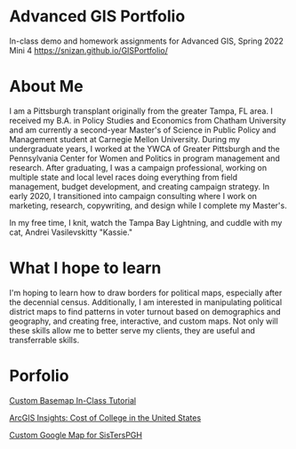# Advanced GIS Portfolio
In-class demo and homework assignments for Advanced GIS, Spring 2022 Mini 4
https://snizan.github.io/GISPortfolio/

# About Me
I am a Pittsburgh transplant originally from the greater Tampa, FL area. I received my B.A. in Policy Studies and Economics from Chatham University and am currently a second-year Master's of Science in Public Policy and Management student at Carnegie Mellon University. During my undergraduate years, I worked at the YWCA of Greater Pittsburgh and the Pennsylvania Center for Women and Politics in program management and research. After graduating, I was a campaign professional, working on multiple state and local level races doing everything from field management, budget development, and creating campaign strategy. In early 2020, I transitioned into campaign consulting where I work on marketing, research, copywriting, and design while I complete my Master's.

In my free time, I knit, watch the Tampa Bay Lightning, and cuddle with my cat, Andrei Vasilevskitty "Kassie."


# What I hope to learn
I'm hoping to learn how to draw borders for political maps, especially after the decennial census. Additionally, I am interested in manipulating political district maps to find patterns in voter turnout based on demographics and geography, and creating free, interactive, and custom maps. Not only will these skills allow me to better serve my clients, they are useful and transferrable skills.

# Porfolio

[Custom Basemap In-Class Tutorial](https://snizan.github.io/GISPortfolio/InClass316.html)

[ArcGIS Insights: Cost of College in the United States](https://snizan.github.io/GISPortfolio/InClass321.html)

[Custom Google Map for SisTersPGH](https://snizan.github.io/GISPortfolio/Homework1)
